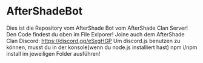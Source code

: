 # AfterShadeBot
Dies ist die Repository vom AfterShade Bot vom AfterShade Clan Server! 
Den Code findest du oben im File Exlporer!
Joine auch dem AfterShade Clan Discord: https://discord.gg/eSxgHGP
Um discord.js benutzen zu können, musst du in der konsole(wenn du node.js installiert hast) npm i/npm install im jeweiligen Folder ausführen!
